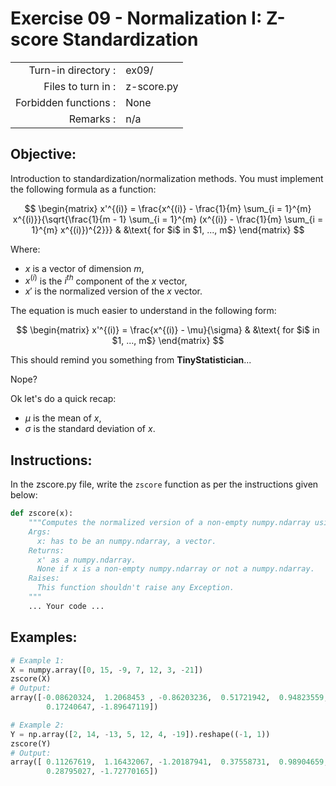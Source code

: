# Exercise 09 - Normalization I: Z-score Standardization

|                         |                    |
| -----------------------:| ------------------ |
|   Turn-in directory :   |  ex09/             |
|   Files to turn in :    |  z-score.py        |
|   Forbidden functions : |  None              |
|   Remarks :             |  n/a               |

## Objective:
Introduction to standardization/normalization methods.
You must implement the following formula as a function:  

$$
\begin{matrix}
 x'^{(i)} = \frac{x^{(i)} - \frac{1}{m} \sum_{i = 1}^{m} x^{(i)}}{\sqrt{\frac{1}{m - 1} \sum_{i = 1}^{m} (x^{(i)} - \frac{1}{m} \sum_{i = 1}^{m} x^{(i)})^{2}}} & &\text{ for $i$ in $1, ..., m$} 
\end{matrix}
$$

Where:  
- $x$ is a vector of dimension $m$,
- $x^{(i)}$ is the $i^{th}$ component of the $x$ vector,
- $x'$ is the normalized version of the $x$ vector.

The equation is much easier to understand in the following form:

$$
\begin{matrix}
x'^{(i)} = \frac{x^{(i)} - \mu}{\sigma} & &\text{ for $i$ in $1, ..., m$}
\end{matrix}
$$

This should remind you something from **TinyStatistician**...

Nope?  

Ok let's do a quick recap: 
- $\mu$ is the mean of $x$,
- $\sigma$ is the standard deviation of $x$.


## Instructions:
In the zscore.py file, write the `zscore` function as per the instructions given below:
```python
def zscore(x):
    """Computes the normalized version of a non-empty numpy.ndarray using the z-score standardization.
    Args:
      x: has to be an numpy.ndarray, a vector.
    Returns:
      x' as a numpy.ndarray. 
      None if x is a non-empty numpy.ndarray or not a numpy.ndarray.
    Raises:
      This function shouldn't raise any Exception.
    """
    ... Your code ...
```

## Examples:
```python
# Example 1:
X = numpy.array([0, 15, -9, 7, 12, 3, -21])
zscore(X)
# Output:
array([-0.08620324,  1.2068453 , -0.86203236,  0.51721942,  0.94823559,
        0.17240647, -1.89647119])

# Example 2:
Y = np.array([2, 14, -13, 5, 12, 4, -19]).reshape((-1, 1))
zscore(Y)
# Output:
array([ 0.11267619,  1.16432067, -1.20187941,  0.37558731,  0.98904659,
        0.28795027, -1.72770165])
```